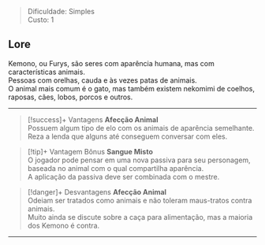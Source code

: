 > Dificuldade: Simples  
> Custo: 1  

## Lore

Kemono, ou Furys, são seres com aparência humana, mas com características animais.  
Pessoas com orelhas, cauda e às vezes patas de animais.  
O animal mais comum é o gato, mas também existem nekomimi de coelhos, raposas, cães, lobos, porcos e outros.

---

> [!success]+ Vantagens
> **Afecção Animal**  
> Possuem algum tipo de elo com os animais de aparência semelhante.  
> Reza a lenda que alguns até conseguem conversar com eles.

> [!tip]+ Vantagem Bônus
> **Sangue Misto**  
> O jogador pode pensar em uma nova passiva para seu personagem, baseada no animal com o qual compartilha aparência.  
> A aplicação da passiva deve ser combinada com o mestre.

> [!danger]+ Desvantagens
> **Afecção Animal**  
> Odeiam ser tratados como animais e não toleram maus-tratos contra animais.  
> Muito ainda se discute sobre a caça para alimentação, mas a maioria dos Kemono é contra.

---
